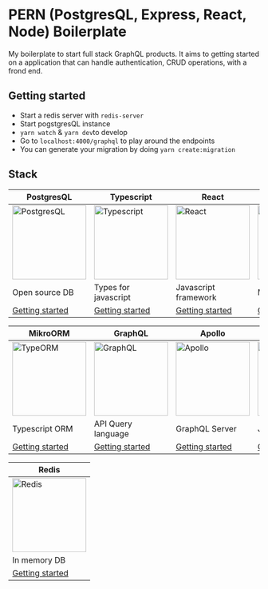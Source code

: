 ﻿# PERN (PostgresQL, Express, React, Node) Boilerplate
My boilerplate to start full stack GraphQL products. It aims to getting started on a application that can handle authentication, CRUD operations, with a frond end. 

## Getting started
- Start a redis server with `redis-server`
- Start pogstgresQL instance
- `yarn watch` & `yarn dev`to develop
- Go to `localhost:4000/graphql` to play around the endpoints
- You can generate your migration by doing `yarn create:migration`

## Stack
| PostgresQL | Typescript | React | Express |
|--|--|--|--|
| <img src="https://upload.wikimedia.org/wikipedia/commons/2/29/Postgresql_elephant.svg" alt="PostgresQL" width="148" height="148"> | <img src="https://cdn.iconscout.com/icon/free/png-512/typescript-1174965.png" alt="Typescript" width="148" height="148"> | <img src="https://cdn.worldvectorlogo.com/logos/react.svg" alt="React" width="148" height="148"> | <img src="https://d2eip9sf3oo6c2.cloudfront.net/tags/images/000/000/359/square_256/expressjslogo.png" alt="Express" width="148" height="148"> |
|Open source DB|Types for javascript|Javascript framework|Minimal router|
| <a href="https://www.postgresql.org/docs/10/tutorial-install.html">Getting started</a> | <a href="https://www.typescriptlang.org/docs/handbook/typescript-in-5-minutes.html">Getting started</a> | <a href="https://reactjs.org/docs/getting-started.html">Getting started</a> | <a href="https://expressjs.com/en/starter/installing.html">Getting started</a> |

| MikroORM | GraphQL | Apollo | Node |
|--|--|--|--|
| <img src="https://avatars0.githubusercontent.com/u/54766168?s=280&v=4" alt="TypeORM" width="148" height="148"> | <img src="https://upload.wikimedia.org/wikipedia/commons/thumb/1/17/GraphQL_Logo.svg/1024px-GraphQL_Logo.svg.png" alt="GraphQL" width="148" height="148"> | <img src="https://seeklogo.com/images/A/apollo-logo-DC7DD3C444-seeklogo.com.png" alt="Apollo" width="148" height="148"> | <img src="https://seeklogo.com/images/N/nodejs-logo-FBE122E377-seeklogo.com.png" alt="Node Js" width="148" height="148"> |
|Typescript ORM|API Query language|GraphQL Server|Javascript Runtime|
| <a href="https://mikro-orm.io/docs/installation/">Getting started</a> | <a href="https://graphql.org/graphql-js/">Getting started</a> | <a href="https://www.apollographql.com/docs/apollo-server/getting-started/">Getting started</a> | <a href="https://nodejs.org/en/docs/guides/getting-started-guide/">Getting started</a> |

| Redis |
|--|
| <img src="https://cdn4.iconfinder.com/data/icons/redis-2/1451/Untitled-2-512.png" alt="Redis" width="148" height="148"> |
|In memory DB|
| <a href="https://redis.io/topics/quickstart">Getting started</a> |
